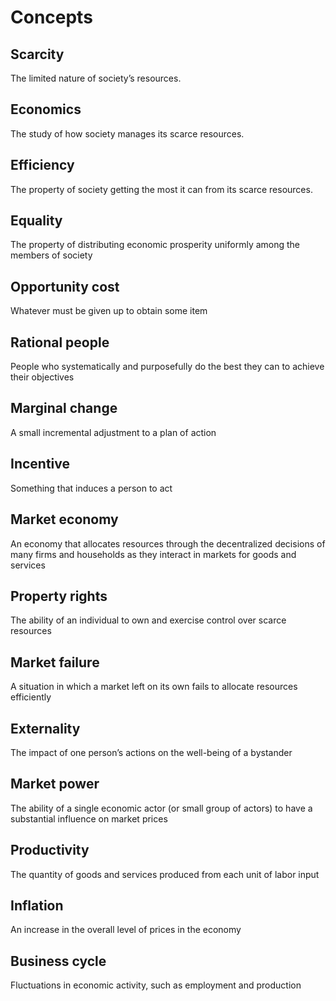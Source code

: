 # Concepts

## Scarcity

The limited nature of society’s resources.

## Economics

The study of how society manages its scarce resources.

## Efficiency

The property of society getting the most it can from its scarce resources.

## Equality

The property of distributing economic prosperity uniformly among the members of society

## Opportunity cost

Whatever must be given up to obtain some item

## Rational people

People who systematically and purposefully do the best they can to achieve their objectives

## Marginal change

A small incremental adjustment to a plan of action

## Incentive

Something that induces a person to act

## Market economy

An economy that allocates resources through the decentralized decisions of many firms and households as they interact in markets for goods and services

## Property rights

The ability of an individual to own and exercise control over scarce resources

## Market failure

A situation in which a market left on its own fails to allocate resources efficiently

## Externality

The impact of one person’s actions on the well-being of a bystander

## Market power

The ability of a single economic actor (or small group of actors) to have a substantial influence on market prices

## Productivity

The quantity of goods and services produced from each unit of labor input

## Inflation

An increase in the overall level of prices in the economy

## Business cycle

Fluctuations in economic activity, such as employment and production